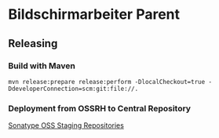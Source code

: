 # Bildschirmarbeiter Parent

## Releasing

### Build with Maven

    mvn release:prepare release:perform -DlocalCheckout=true -DdeveloperConnection=scm:git:file://.

### Deployment from OSSRH to Central Repository

[Sonatype OSS Staging Repositories](https://oss.sonatype.org/#stagingRepositories)
